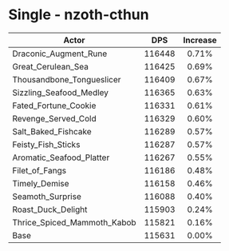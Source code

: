# Single - nzoth-cthun
| Actor | DPS | Increase |
|---|:---:|:---:|
|Draconic_Augment_Rune|116448|0.71%|
|Great_Cerulean_Sea|116425|0.69%|
|Thousandbone_Tongueslicer|116409|0.67%|
|Sizzling_Seafood_Medley|116365|0.63%|
|Fated_Fortune_Cookie|116331|0.61%|
|Revenge_Served_Cold|116329|0.60%|
|Salt_Baked_Fishcake|116289|0.57%|
|Feisty_Fish_Sticks|116287|0.57%|
|Aromatic_Seafood_Platter|116267|0.55%|
|Filet_of_Fangs|116186|0.48%|
|Timely_Demise|116158|0.46%|
|Seamoth_Surprise|116088|0.40%|
|Roast_Duck_Delight|115903|0.24%|
|Thrice_Spiced_Mammoth_Kabob|115821|0.16%|
|Base|115631|0.00%|

